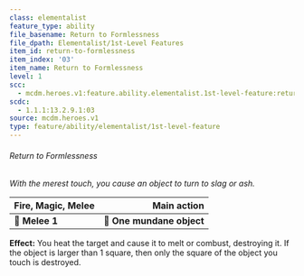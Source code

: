 ```yaml
---
class: elementalist
feature_type: ability
file_basename: Return to Formlessness
file_dpath: Elementalist/1st-Level Features
item_id: return-to-formlessness
item_index: '03'
item_name: Return to Formlessness
level: 1
scc:
  - mcdm.heroes.v1:feature.ability.elementalist.1st-level-feature:return-to-formlessness
scdc:
  - 1.1.1:13.2.9.1:03
source: mcdm.heroes.v1
type: feature/ability/elementalist/1st-level-feature
---
```


###### Return to Formlessness

*With the merest touch, you cause an object to turn to slag or ash.*

| **Fire, Magic, Melee** |           **Main action** |
| ---------------------- | ------------------------: |
| **📏 Melee 1**         | **🎯 One mundane object** |

**Effect:** You heat the target and cause it to melt or combust, destroying it. If the object is larger than 1 square, then only the square of the object you touch is destroyed.
